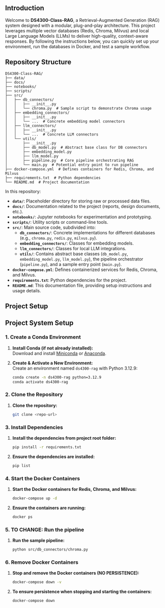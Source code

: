 ## Introduction

Welcome to **DS4300-Class-RAG**, a Retrieval-Augmented Generation (RAG) system designed with a modular, plug-and-play architecture. This project leverages multiple vector databases (Redis, Chroma, Milvus) and local Large Language Models (LLMs) to deliver high-quality, context-aware responses. By following the instructions below, you can quickly set up your environment, run the databases in Docker, and test a sample workflow.

## Repository Structure
```
DS4300-Class-RAG/
├── data/
├── docs/
├── notebooks/
├── scripts/
├── src/
│   ├── db_connectors/
│   │   ├── __init__.py
│   │   └── chroma.py  # Sample script to demonstrate Chroma usage
│   ├── embedding_connectors/
│   │   ├── __init__.py
│   │   └── ...  # Concrete embedding model connectors
│   ├── llm_connectors/
│   │   ├── __init__.py
│   │   └── ...  # Concrete LLM connectors
│   └── utils/
│       ├── __init__.py
│       ├── db_model.py  # Abstract base class for DB connectors
│       ├── embedding_model.py
│       ├── llm_model.py
│       ├── pipeline.py  # Core pipeline orchestrating RAG
│       └── main.py  # Potential entry point to run pipeline
├── docker-compose.yml  # Defines containers for Redis, Chroma, and Milvus
├── requirements.txt  # Python dependencies
└── README.md  # Project documentation
```

In this repository:

- **`data/`**: Placeholder directory for storing raw or processed data files.  
- **`docs/`**: Documentation related to the project (reports, design documents, etc.).  
- **`notebooks/`**: Jupyter notebooks for experimentation and prototyping.  
- **`scripts/`**: Utility scripts or command-line tools.  
- **`src/`**: Main source code, subdivided into:
  - **`db_connectors/`**: Concrete implementations for different databases (e.g., `chroma.py`, `redis.py`, `milvus.py`).  
  - **`embedding_connectors/`**: Classes for embedding models.  
  - **`llm_connectors/`**: Classes for local LLM integrations.  
  - **`utils/`**: Contains abstract base classes (`db_model.py`, `embedding_model.py`, `llm_model.py`), the pipeline orchestrator (`pipeline.py`), and a sample entry point (`main.py`).  
- **`docker-compose.yml`**: Defines containerized services for Redis, Chroma, and Milvus.  
- **`requirements.txt`**: Python dependencies for the project.  
- **`README.md`**: This documentation file, providing setup instructions and usage details.

## Project Setup
## Project System Setup

### 1. Create a Conda Environment

1. **Install Conda (if not already installed):**  
   Download and install [Miniconda](https://docs.conda.io/en/latest/miniconda.html) or [Anaconda](https://www.anaconda.com/).


2. **Create & Activate a New Environment:**  
   Create an environment named `ds4300-rag` with Python 3.12.9:
   ```bash
   conda create -n ds4300-rag python=3.12.9
   conda activate ds4300-rag
    ```
   
### 2. Clone the Repository
1. **Clone the repository:**  
   ```bash
   git clone <repo-url>
    ```

### 3. Install Dependencies
1. **Install the dependencies from project root folder:**
   ```bash
   pip install -r requirements.txt
   ```
   
2. **Ensure the dependencies are installed:**
   ```bash
   pip list
   ```

### 4. Start the Docker Containers
1. **Start the Docker containers for Redis, Chroma, and Milvus:**
   ```bash
   docker-compose up -d
   ```
5. **Ensure the containers are running:**
   ```bash
   docker ps
   ```
   
### 5. TO CHANGE: Run the pipeline
1. **Run the sample pipeline:**
   ```bash
   python src/db_connectors/chroma.py
   ```

### 6. Remove Docker Containers
1. **Stop and remove the Docker containers (NO PERSISTENCE):**
   ```bash
   docker-compose down -v
   ```
   
2. **To ensure persistence when stopping and starting the containers:**
   ```bash
   docker-compose down
   ```